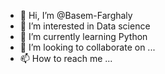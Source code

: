 - 👋 Hi, I’m @Basem-Farghaly
- 👀 I’m interested in Data science
- 🌱 I’m currently learning Python
- 💞️ I’m looking to collaborate on ...
- 📫 How to reach me ...

<!---
Basem-Farghaly/Basem-Farghaly is a ✨ special ✨ repository because its `README.md` (this file) appears on your GitHub profile.
You can click the Preview link to take a look at your changes.
--->
